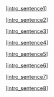 [\[intro_sentence1](Translation:Intro_sentence1/{{SUBPAGENAME}} "wikilink")\]

[\[intro_sentence2](Translation:Intro_sentence2/{{SUBPAGENAME}} "wikilink")\]

[\[intro_sentence3](Translation:Intro_sentence3/{{SUBPAGENAME}} "wikilink")\]

[\[intro_sentence4](Translation:Intro_sentence4/{{SUBPAGENAME}} "wikilink")\]

[\[intro_sentence5](Translation:Intro_sentence5/{{SUBPAGENAME}} "wikilink")\]

[\[intro_sentence6](Translation:Intro_sentence6/{{SUBPAGENAME}} "wikilink")\]

[\[intro_sentence7](Translation:Intro_sentence7/{{SUBPAGENAME}} "wikilink")\]

[\[intro_sentence8](Translation:Intro_sentence8/{{SUBPAGENAME}} "wikilink")\]